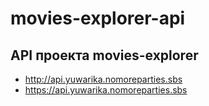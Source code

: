 # movies-explorer-api

## API проекта movies-explorer

* http://api.yuwarika.nomoreparties.sbs
* https://api.yuwarika.nomoreparties.sbs
